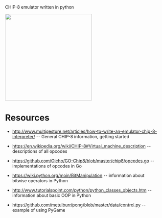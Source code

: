 CHIP-8 emulator written in python

<img height="283" src="http://i.imgur.com/eD7VSMK.png" />

# Resources #

* http://www.multigesture.net/articles/how-to-write-an-emulator-chip-8-interpreter/ -- General CHIP-8 information, getting started

* https://en.wikipedia.org/wiki/CHIP-8#Virtual_machine_description -- descriptions of all opcodes

* https://github.com/Oicho/GO-Chip8/blob/master/chip8/opcodes.go -- implementations of opcodes in Go

* https://wiki.python.org/moin/BitManipulation -- information about bitwise operators in Python

* http://www.tutorialspoint.com/python/python_classes_objects.htm -- information about basic OOP in Python

* https://github.com/metulburr/pong/blob/master/data/control.py -- example of using PyGame
